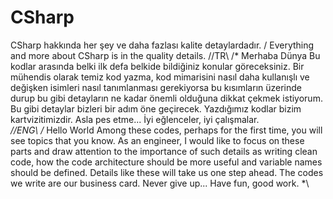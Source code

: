 # CSharp
CSharp hakkında her şey ve daha fazlası kalite detaylardadır. / Everything and more about CSharp is in the quality details.
//TR\\
/* Merhaba Dünya 
   Bu kodlar arasında belki ilk defa belkide bildiğiniz konular göreceksiniz. Bir mühendis olarak temiz kod yazma, kod mimarisini nasıl daha kullanışlı ve değişken isimleri nasıl tanımlanması gerekiyorsa bu kısımların üzerinde durup bu gibi detayların ne kadar önemli olduğuna dikkat çekmek istiyorum. Bu gibi detaylar bizleri bir adım öne geçirecek. Yazdığımız kodlar bizim kartvizitimizdir. Asla pes etme...
   İyi eğlenceler, iyi çalışmalar.
*\
//ENG\\
/* Hello World
   Among these codes, perhaps for the first time, you will see topics that you know. As an engineer, I would like to focus on these parts and draw attention to the importance of such details as writing clean code, how the code architecture should be more useful and variable names should be defined. Details like these will take us one step ahead. The codes we write are our business card. Never give up...
   Have fun, good work.
*\
